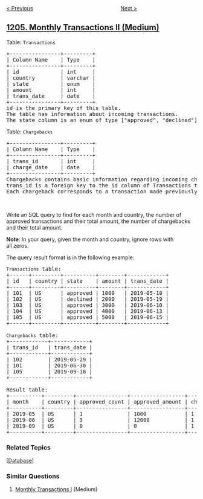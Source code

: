 <!--|This file generated by command(leetcode description); DO NOT EDIT.    |-->
<!--+----------------------------------------------------------------------+-->
<!--|@author    awesee <openset.wang@gmail.com>                           |-->
<!--|@link      https://github.com/awesee                                 |-->
<!--|@home      https://github.com/awesee/leetcode                        |-->
<!--+----------------------------------------------------------------------+-->

[< Previous](../last-person-to-fit-in-the-bus "Last Person to Fit in the Bus")
　　　　　　　　　　　　　　　　
[Next >](../design-skiplist "Design Skiplist")

## [1205. Monthly Transactions II (Medium)](https://leetcode.com/problems/monthly-transactions-ii "每月交易II")

<p>Table: <code>Transactions</code></p>

<pre>
+----------------+---------+
| Column Name    | Type    |
+----------------+---------+
| id             | int     |
| country        | varchar |
| state          | enum    |
| amount         | int     |
| trans_date     | date    |
+----------------+---------+
id is the primary key of this table.
The table has information about incoming transactions.
The state column is an enum of type [&quot;approved&quot;, &quot;declined&quot;].
</pre>

<p>Table: <code>Chargebacks</code></p>

<pre>
+----------------+---------+
| Column Name    | Type    |
+----------------+---------+
| trans_id       | int     |
| charge_date    | date    |
+----------------+---------+
Chargebacks contains basic information regarding incoming chargebacks from some transactions placed in Transactions table.
trans_id is a foreign key to the id column of Transactions table.
Each chargeback corresponds to a transaction made previously even if they were not approved.</pre>

<p>&nbsp;</p>

<p>Write an SQL query to find for each month and country, the number of approved transactions and their total amount, the number of chargebacks and their total amount.</p>

<p><strong>Note</strong>: In your&nbsp;query, given the month and country, ignore&nbsp;rows with all&nbsp;zeros.</p>

<p>The query result format is in the following example:</p>

<pre>
<code>Transactions</code> table:
+------+---------+----------+--------+------------+
| id   | country | state    | amount | trans_date |
+------+---------+----------+--------+------------+
| 101  | US      | approved | 1000   | 2019-05-18 |
| 102  | US      | declined | 2000   | 2019-05-19 |
| 103  | US      | approved | 3000   | 2019-06-10 |
| 104  | US      | approved | 4000   | 2019-06-13 |
| 105  | US      | approved | 5000   | 2019-06-15 |
+------+---------+----------+--------+------------+

<code>Chargebacks</code> table:
+------------+------------+
| trans_id   | trans_date |
+------------+------------+
| 102        | 2019-05-29 |
| 101        | 2019-06-30 |
| 105        | 2019-09-18 |
+------------+------------+

Result table:
+----------+---------+----------------+-----------------+-------------------+--------------------+
| month    | country | approved_count | approved_amount | chargeback_count  | chargeback_amount  |
+----------+---------+----------------+-----------------+-------------------+--------------------+
| 2019-05  | US      | 1              | 1000            | 1                 | 2000               |
| 2019-06  | US      | 3              | 12000           | 1                 | 1000               |
| 2019-09  | US      | 0              | 0               | 1                 | 5000               |
+----------+---------+----------------+-----------------+-------------------+--------------------+
</pre>

### Related Topics
  [[Database](../../tag/database/README.md)]

### Similar Questions
  1. [Monthly Transactions I](../monthly-transactions-i) (Medium)

